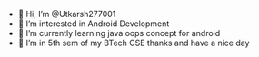 - 👋 Hi, I’m @Utkarsh277001
- 👀 I’m interested in Android Development
- 🌱 I’m currently learning java oops concept for android
- 💞️ I’m in 5th sem of my BTech CSE
thanks and have a nice day


<!---
Utkarsh277001/Utkarsh277001 is a ✨ special ✨ repository because its `README.md` (this file) appears on your GitHub profile.
You can click the Preview link to take a look at your changes.
--->
